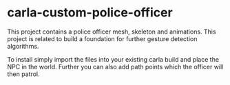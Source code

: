 # carla-custom-police-officer

This project contains a police officer mesh, skeleton and animations. This project is related to build a foundation for further gesture detection algorithms.

To install simply import the files into your existing carla build and place the NPC in the world. Further you can also add path points which the officer will then patrol.

